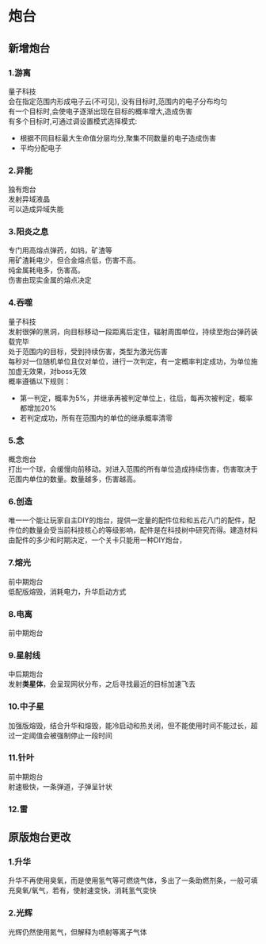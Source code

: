 # 炮台
## 新增炮台
### **1.游离**  
量子科技  
会在指定范围内形成电子云(不可见),  没有目标时,范围内的电子分布均匀  
有一个目标时,会使电子逐渐出现在目标的概率增大,造成伤害  
有多个目标时,可通过调设置模式选择模式:  
- 根据不同目标最大生命值分层均分,聚集不同数量的电子造成伤害
- 平均分配电子

### **2.异能**  
独有炮台  
发射异域液晶  
可以造成异域失能  

### **3.阳炎之息**  
专门用高熔点弹药，如钨，矿渣等  
用矿渣耗电少，但合金熔点低，伤害不高。  
纯金属耗电多，伤害高。  
伤害由现实金属的熔点决定

### **4.吞噬**
量子科技  
发射很弹的黑洞，向目标移动一段距离后定住，辐射周围单位，持续至炮台弹药装载完毕  
处于范围内的目标，受到持续伤害，类型为激光伤害  
每秒对一位随机单位且仅对单位，进行一次判定，有一定概率判定成功，为单位施加虚无效果，对boss无效  
概率遵循以下规则：  
- 第一判定，概率为5%，并继承再被判定单位上，往后，每再次被判定，概率都增加20%
- 若判定成功，所有在范围内的单位的继承概率清零
  
### **5.念**
概念炮台  
打出一个球，会缓慢向前移动。对进入范围的所有单位造成持续伤害，伤害取决于范围内单位的数量。数量越多，伤害越高。

### **6.创造**
唯一一个能让玩家自主DIY的炮台，提供一定量的配件位和和五花八门的配件，配件位的数量会受当前科技核心的等级影响，配件是在科技树中研究而得。建造材料由配件的多少和时期决定，一个关卡只能用一种DIY炮台，

### 7.熔光
前中期炮台  
低配版熔毁，消耗电力，升华启动方式
### 8.电离
前中期炮台  
### 9.星射线
中后期炮台  
发射**类星体**，会呈现网状分布，之后寻找最近的目标加速飞去
### 10.中子星
加强版熔毁，结合升华和熔毁，能冷启动和热关闭，但不能使用时间不能过长，超过一定阈值会被强制停止一段时间
### 11.针叶
前中期炮台  
射速极快，一条弹道，子弹呈针状
### 12.雷
## 原版炮台更改  
### 1.升华
升华不再使用臭氧，而是使用氢气等可燃烧气体，多出了一条助燃剂条，一般可填充臭氧/氧气，若有，使射速变快，消耗氢气变快
### 2.光辉
光辉仍然使用氮气，但解释为喷射等离子气体
